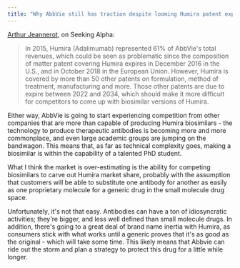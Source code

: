 ```yaml
---
title: "Why AbbVie still has traction despite looming Humira patent expiry"
---
```


[Arthur Jeannerot](http://seekingalpha.com/article/3961328-abbvie-flurry-patents-will-protect-revenue-years-come#alt1), on Seeking Alpha:

> In 2015, Humira (Adalimumab) represented 61% of AbbVie's total revenues, which could be seen as problematic since the composition of matter patent covering Humira expires in December 2016 in the U.S., and in October 2018 in the European Union. However, Humira is covered by more than 50 other patents on formulation, method of treatment, manufacturing and more. Those other patents are due to expire between 2022 and 2034, which should make it more difficult for competitors to come up with biosimilar versions of Humira.

Either way, AbbVie is going to start experiencing competition from other companies that are more than capable of producing Humira biosimilars - the technology to produce therapeutic antibodies is becoming more and more commonplace, and even large academic groups are jumping on the bandwagon. This means that, as far as technical complexity goes, making a biosimilar is within the capability of a talented PhD student.

What I think the market is over-estimating is the ability for competing biosimilars to carve out Humira market share, probably with the assumption that customers will be able to substitute one antibody for another as easily as one proprietary molecule for a generic drug in the small molecule drug space.

Unfortunately, it's not that easy. Antibodies can have a ton of idiosyncratic activities; they're bigger, and less well defined than small molecule drugs. In addition, there's going to a great deal of brand name inertia with Humira, as consumers stick with what works until a generic proves that it's as good as the original - which will take some time. This likely means that Abbvie can ride out the storm and plan a strategy to protect this drug for a little while longer.
